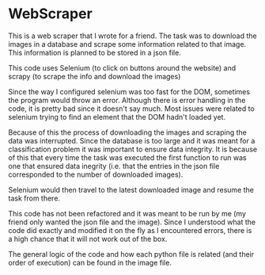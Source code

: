 # WebScraper


This is a web scraper that I wrote for a friend. The task was to download the images in a database and scrape some information related to that image. This information is planned to be stored in a json file. 

This code uses Selenium (to click on buttons around the website) and scrapy (to scrape the info and download the images)

Since the way I configured selenium was too fast for the DOM, sometimes the program would throw an error. Although there is error handling in the code, it is pretty bad since it doesn't say much. Most issues were related to selenium trying to find an element that the DOM hadn't loaded yet.

Because of this the process of downloading the images and scraping the data was interrupted. Since the database is too large and it was meant for a classification problem it was important to ensure data integrity. It is because of this that every time the task was executed the first function to run was one that ensured data inegrity (i.e. that the entries in the json file corresponded to the number of downloaded images).

Selenium would then travel to the latest downloaded image and resume the task from there. 

This code has not been refactored and it was meant to be run by me (my friend only wanted the json file and the image). Since I understood what the code did exactly and modified it on the fly as I encountered errors, there is a high chance that it will not work out of the box. 

The general logic of the code and how each python file is related (and their order of execution) can be found in the image file. 
